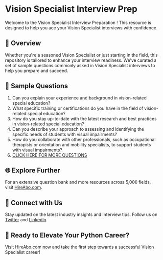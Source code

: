 # Vision Specialist Interview Prep

Welcome to the Vision Specialist Interview Preparation ! This resource is designed to help you ace your Vision Specialist interviews with confidence.

## 🚀 Overview

Whether you're a seasoned Vision Specialist or just starting in the field, this repository is tailored to enhance your interview readiness. We've curated a set of sample questions commonly asked in Vision Specialist interviews to help you prepare and succeed.

## 📝 Sample Questions

1. Can you explain your experience and background in vision-related special education?
2. What specific training or certifications do you have in the field of vision-related special education?
3. How do you stay up-to-date with the latest research and best practices in vision-related special education?
4. Can you describe your approach to assessing and identifying the specific needs of students with visual impairments?
5. How do you collaborate with other professionals, such as occupational therapists or orientation and mobility specialists, to support students with visual impairments?
6. [CLICK HERE FOR MORE QUESTIONS](https://hireabo.com/job/4_3_32/Vision%20Specialist)

## 🌐 Explore Further

For an extensive question bank and more resources across 5,000 fields, visit [HireAbo.com](https://www.hireabo.com).

## 📱 Connect with Us

Stay updated on the latest industry insights and interview tips. Follow us on [Twitter](https://twitter.com/hireabo) and [LinkedIn](https://www.linkedin.com/in/hire-abo-3609972a8/).

## 🚀 Ready to Elevate Your Python Career?

Visit [HireAbo.com](https://www.hireabo.com) now and take the first step towards a successful Vision Specialist career!